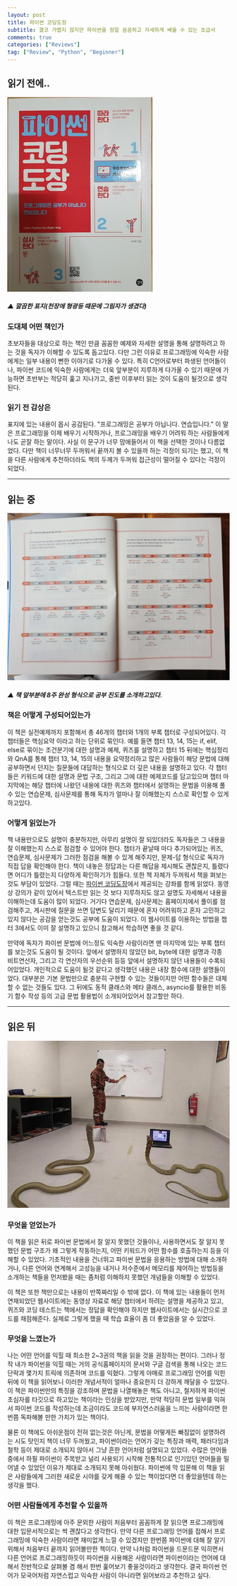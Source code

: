 ```yaml
---
layout: post
title: 파이썬 코딩도장
subtitle: 결코 가볍지 않지만 파이썬을 정말 꼼꼼하고 자세하게 배울 수 있는 초급서
comments: true
categories: ["Reviews"]
tag: ["Review", "Python", "Beginner"]
---
```


## 읽기 전에..

![Python coding dojang title page](/img/20190707_182229.jpg)
##### ▲ 깔끔한 표지(천장에 형광등 때문에 그림자가 생겼다)

### 도대체 어떤 책인가

초보자들을 대상으로 하는 책인 만큼 꼼꼼한 예제와 자세한 설명을 통해 설명하려고 하는 것을 독자가 이해할 수 있도록 돕고있다. 다만 그런 이유로 프로그래밍에 익숙한 사람에게는 일부 내용이 뻔한 이야기로 다가올 수 있다. 특히 C언어로부터 파생된 언어들이나, 파이썬 코드에 익숙한 사람에게는 더욱 앞부분이 지루하게 다가올 수 있기 때문에 가능하면 초반부는 적당히 훑고 지나가고, 중반 이후부터 읽는 것이 도움이 될것으로 생각된다.

### 읽기 전 감상은

표지에 있는 내용이 몹시 공감된다. "프로그래밍은 공부가 아닙니다. 연습입니다." 이 말은 프로그래밍을 이제 배우기 시작하거나, 프로그래밍을 배우기 어려워 하는 사람들에게 나도 곧잘 하는 말이다. 사실 이 문구가 너무 맘에들어서 이 책을 선택한 것이나 다름없었다. 다만 책이 너무너무 두꺼워서 끝까지 볼 수 있을까 하는 걱정이 되기는 했고, 이 책을 다른 사람에게 추천하더라도 책의 두께가 두꺼워 접근성이 떨어질 수 있다는 걱정이 되었다.

***

## 읽는 중

![Python study guidline](/img/20190720_171113.jpg)
##### ▲ 책 앞부분에 8주 완성 형식으로 공부 진도를 소개하고있다.

### 책은 어떻게 구성되어있는가

이 책은 실전예제까지 포함해서 총 46개의 챕터와 1개의 부록 챕터로 구성되어있다. 각 챕터들은 핵심요약 이라고 하는 단위로 묶인다. 예를 들면 챕터 13, 14, 15는 if, elif, else로 묶이는 조건분기에 대한 설명과 예제, 퀴즈를 설명하고 챕터 15 뒤에는 핵심정리와 QnA를 통해 챕터 13, 14, 15의 내용을 요약정리하고 많은 사람들이 해당 문법에 대해 공부하면서 던지는 질문들에 대답하는 형식으로 더 깊은 내용을 설명하고 있다. 각 챕터들은 키워드에 대한 설명과 문법 구조, 그리고 그에 대한 예제코드를 담고있으며 챕터 마지막에는 해당 챕터에 나왔던 내용에 대한 퀴즈와 챕터에서 설명하는 문법을 이용해 풀 수 있는 연습문제, 심사문제를 통해 독자가 얼마나 잘 이해했는지 스스로 확인할 수 있게 하고있다.

### 어떻게 읽었는가

책 내용만으로도 설명이 충분하지만, 아무리 설명이 잘 되있더라도 독자들은 그 내용을 잘 이해했는지 스스로 점검할 수 있어야 한다. 챕터가 끝날때 마다 추가되어있는 퀴즈, 연습문제, 심사문제가 그러한 점검을 해볼 수 있게 해주지만, 문제-답 형식으로 독자가 직접 답을 확인해야 한다. 책이 내놓은 정답과는 다른 해답을 제시해도 괜찮은지, 틀렸다면 어디가 틀렸는지 다양하게 확인하기가 힘들다. 또한 책 자체가 두꺼워서 책을 펴보는것도 부담이 있었다. 그럴 때는 [파이썬 코딩도장](https://dojang.io/course/view.php?id=7)에서 제공되는 강좌를 함께 읽었다. 동영상 강의가 같이 있어서 텍스트만 읽는 것 보다 지루하지도 않고 설명도 자세해서 내용을 이해하는데 도움이 많이 되었다. 거기다 연습문제, 심사문제는 홈페이지에서 풀이를 점검해주고, 게시판에 질문을 쓰면 답변도 달리기 때문에 혼자 어려워하고 혼자 고민하고있지 않다는 공감을 얻는것도 공부에 도움이 되었다. 이 웹사이트를 이용하는 방법을 챕터 3에서도 이미 잘 설명하고 있으니 참고해서 학습하면 좋을 것 같다.

만약에 독자가 파이썬 문법에 어느정도 익숙한 사람이라면 맨 마지막에 있는 부록 챕터를 보는것도 도움이 될 것이다. 앞에서 설명하지 않았던 bit, byte에 대한 설명과 각종 비트연산자, 그리고 각 연산자의 우선순위 등등 앞에서 설명하지 않던 내용들이 수록되어있었다.  개인적으로 도움이 될것 같다고 생각했던 내용은 내장 함수에 대한 설명들이었다. 대부분은 기본 문법만으로 충분히 구현할 수 있는 것들이지만 어떤 함수들은 대체할 수 없는 것들도 있다. 그 뒤에도 동적 클래스와 메타 클래스, asyncio를 활용한 비동기 함수 작성 등의 고급 문법 활용법이 소개되어있어서 참고할만 하다. 

***

## 읽은 뒤

![Teaching python](/img/teach_python.jpg)

### 무엇을 얻었는가

이 책을 읽은 뒤로 파이썬 문법에서 잘 알지 못했던 것들이나, 사용하면서도 잘 알지 못했던 문법 구조가 왜 그렇게 작동하는지, 어떤 키워드가 어떤 함수를 호출하는지 등을 이해할 수 있었다. 기초적인 내용을 건너뛰고 파이썬 문법을 응용하는 방법에 대해 소개하거나, 다른 언어와 연계해서 고성능을 내거나 저수준에서 메모리를 제어하는 방법등을 소개하는 책들을 먼저봤을 때는 좀처럼 이해하지 못했던 개념들을 이해할 수 있었다.

이 책은 또한 책만으로는 내용이 반쪽짜리일 수 밖에 없다. 이 책에 있는 내용들이 먼저 연재되었던 웹사이트에는 동영상 자료로 해당 챕터에서 하려는 설명을 제공하고 있고, 퀴즈와 코딩 테스트는 책에서는 정답을 확인해야 하지만 웹사이트에서는 실시간으로 코드를 채점해준다. 실제로 그렇게 했을 때 학습 효율이 좀 더 좋았음을 알 수 있었다. 

### 무엇을 느꼈는가

나는 어떤 언어를 익힐 때 최소한 2~3권의 책을 읽을 것을 권장하는 편이다. 그러나 정작 내가 파이썬을 익힐 때는 거의 공식홈페이지의 문서와 구글 검색을 통해 나오는 코드단락과 몇가지 트릭에 의존하며 코드를 익혔다. 그렇게 야매로 프로그래밍 언어를 익힌 뒤에 이 책을 읽어보니 이러한 개념서적이 얼마나 중요한지 더 강하게 깨달을 수 있었다. 이 책은 파이썬만의 특징을 강조하며 문법을 나열해놓은 책도 아니고, 철저하게 파이썬 초심자를 타깃으로 하고있는 책이라는 인상을 받았지만, 만약 적당히 문법 일부를 익혀서 파이썬 코드를 작성하는데 조금이라도 코드에 부자연스러움을 느끼는 사람이라면 한번쯤 독파해볼 만한 가치가 있는 책이다.

물론 이 책에도 아쉬운점이 전혀 없는것은 아닌게, 문법을 어떻게든 빠짐없이 설명하려는 시도 탓인지 책이 너무 두꺼웠고, 파이썬이라는 언어가 갖는 특징과 매력, 패러다임과 철학 등이 제대로 소개되지 않아서 그냥 흔한 언어처럼 설명되고 있었다. 수많은 언어들 중에서 하필 파이썬이 주목받고 널리 사용되기 시작해 전통적으로 인기있던 언어들을 밀어낼 수 있었던 이유가 제대로 소개되지 못해 아쉬웠다. 파이썬에 막 입문해 이 책을 읽은 사람들에게 그러한 새로운 시야를 갖게 해줄 수 있는 책이었다면 더 좋았을텐데 하는 생각을 했다. 

### 어떤 사람들에게 추천할 수 있을까

이 책은 프로그래밍에 아주 문외한 사람이 처음부터 꼼꼼하게 잘 읽으면 프로그래밍에 대한 입문서적으로는 썩 괜찮다고 생각한다. 만약 다른 프로그래밍 언어를 접해서 프로그래밍에 익숙한 사람이라면 재미없게 느낄 수 있겠지만 한번쯤 파이썬에 대해 잘 알기위해서 처음부터 끝까지 읽어볼만한 책이다. 만약 나처럼 파이썬을 드문드문 익히면서 다른 언어로 프로그래밍하듯이 파이썬을 사용해온 사람이라면 파이썬이라는 언어에 대해서 전반적으로 살펴볼 겸 해서 한번 훑어보기 좋을것이라고 생각한다. 결국 파이썬 언어가 모국어처럼 자연스럽고 익숙한 사람이 아니라면 읽어보라고 추천하고 싶다.